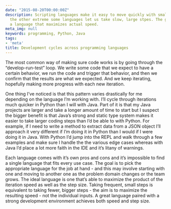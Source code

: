 ```yaml
---
date: "2015-08-20T00:00:00Z"
description: Scripting languages make it easy to move quickly with small steps. On
  the other extreme some languages let us take slow, large stpes. The goal is to find
  a language that maximizes actual speed.
meta_img: null
keywords: programming, Python, Java
tags:
- 'meta'
title: Development cycles across programming languages
---
```


The most common way of making sure code works is by going through the “develop-run-test” loop. We write some code that we expect to have a certain behavior, we run the code and trigger that behavior, and then we confirm that the results are what we expected. And we keep iterating, hopefully making more progress with each new iteration.

One thing I’ve noticed is that this pattern varies drastically for me depending on the language I’m working with. I’ll cycle through iterations much quicker in Python than I will with Java. Part of it is that my Java projects are larger and take a longer amount of time to start but I suspect the bigger benefit is that Java’s strong and static type system makes it easier to take larger coding steps than I’d be able to with Python. For example, if I need to write a method to extract data from a JSON object I’ll approach it very different if I’m doing it in Python than I would if I were doing it in Java. With Python I’d jump into the REPL and walk through a few examples and make sure I handle the the various edge cases whereas with Java I’d place a lot more faith in the IDE and it’s litany of warnings.

Each language comes with it’s own pros and cons and it’s impossible to find a single language that fits every use case. The goal is to pick the appropriate language for the job at hand - and this may involve starting with one and moving to another one as the problem domain changes or the team grows. The ideal language is one that’s able to maximize the product of the iteration speed as well as the step size. Taking frequent, small steps is equivalent to taking fewer, bigger steps - the aim is to maximize the resulting speed - not the individual inputs. A great language paired with a strong development environment achieves both speed and step size.
